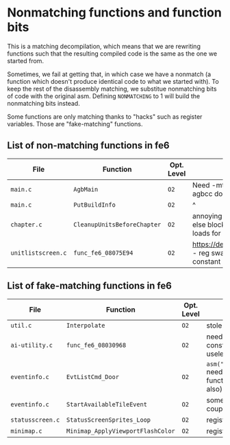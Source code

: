 # Nonmatching functions and function bits

This is a matching decompilation, which means that we are rewriting functions such that the resulting compiled code is the same as the one we started from.

Sometimes, we fail at getting that, in which case we have a nonmatch (a function which doesn't produce identical code to what we started with). To keep the rest of the disassembly matching, we substitue nonmatching bits of code with the original asm. Defining `NONMATCHING` to 1 will build the nonmatching bits instead.

Some functions are only matching thanks to "hacks" such as register variables. Those are "fake-matching" functions.

## List of non-matching functions in fe6

| File         | Function           | Opt. Level | Notes
| ------------ | ------------------ | ---------- | -----
| `main.c`     | `AgbMain`          | `O2`       | Need -mtpcs-frame which agbcc doesn't support
| `main.c`     | `PutBuildInfo`     | `O2`       | ^
| `chapter.c`  | `CleanupUnitsBeforeChapter` | `O2` | annoying register swaps in the else block regarding constant loads for unit->flags changes
| `unitlistscreen.c` | `func_fe6_08075E94` | `O2` | https://decomp.me/scratch/sjiAE - reg swap + wrong loop constant load order

## List of fake-matching functions in fe6

| File           | Function          | Opt. Level | Notes
| -------------- | ----------------- | ---------- | -----
| `util.c`       | `Interpolate` | `O2` | stole it from fe8
| `ai-utility.c` | `func_fe6_08030968` | `O2` | need to load constant before useless function call
| `eventinfo.c` | `EvtListCmd_Door` | `O2` | `asm("":::"memory");` needed (in multiple functions after this also)
| `eventinfo.c` | `StartAvailableTileEvent` | `O2` | somehow theres a couple `nop`s in here.
| `statusscreen.c` | `StatusScreenSprites_Loop`| `O2` | register asm("r4")
| `minimap.c` | `Minimap_ApplyViewportFlashColor` | `O2` | register asm("r3")
